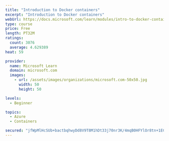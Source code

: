 ```yaml
---
title: "Introduction to Docker containers"
excerpt: "Introduction to Docker containers"
webUrl: https://docs.microsoft.com/learn/modules/intro-to-docker-containers/
type: course
price: Free
length: PT32M
ratings:
  count: 3076
  average: 4.629389
heat: 59

provider:
  name: Microsoft Learn
  domain: microsoft.com
  images:
    - url: /assets/images/organizations/microsoft.com-50x50.jpg
      width: 50
      height: 50

levels:
  - Beginner

topics:
  - Azure
  - Containers

secured: "jfWpMlHcSUb+bactbqhwyDd8V9T8M1hDt33j70nr3K/4mqB0HFYlOr8tn+1ECgRLCy3L7QCzKRfMGHcEsARVJfdtdRP/SEe/SI3i5ulCfhtWWTZqAZseYEod/lGPV7ioHAcv0z/R/ndwa5LbhA0mPo/joqKQdleRLiPjhq5j6M6jNPaX3pCliCdH0NuYCK54BEGciIuGUQvAu9uAHDL6+g0T4VtU21oauog5RgQPxgYHTewSLCc+w62OzNMvIHGcnUbngPFUmkZp05KiVl1XOwvBfLSZJJY9RNH3INijq6JTpJsvKHXreIUbS02ivtZ2ZpfCs98sKkEY96+BCB/91djfJV21ZZij0JZV8GEbEzDXKfT8EOAg/5vfRbblRdq6QweMVnLW3L2821heHeMCJSNIx6VtT+5MacoWQEID5P0=;td3S6Eer1svqXVjpcjhEXA=="
---
```


